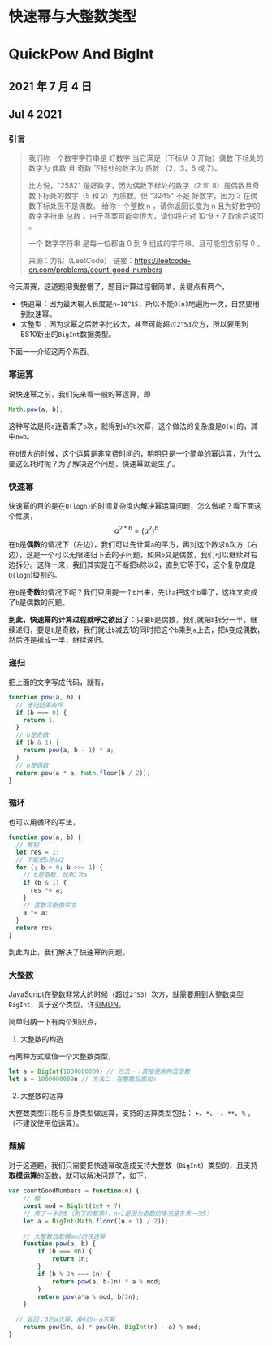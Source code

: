 # 快速幂与大整数类型

# QuickPow And BigInt

## 2021 年 7 月 4 日

## Jul 4 2021

### 引言

> 我们称一个数字字符串是 好数字 当它满足（下标从 0 开始）偶数 下标处的数字为 偶数 且 奇数 下标处的数字为 质数 （2，3，5 或 7）。
>
> 比方说，"2582" 是好数字，因为偶数下标处的数字（2 和 8）是偶数且奇数下标处的数字（5 和 2）为质数。但 "3245" 不是 好数字，因为 3 在偶数下标处但不是偶数。
> 给你一个整数 n ，请你返回长度为 n 且为好数字的数字字符串 总数 。由于答案可能会很大，请你将它对 10^9 + 7 取余后返回 。
>
> 一个 数字字符串 是每一位都由 0 到 9 组成的字符串，且可能包含前导 0 。
>
> 来源：力扣（LeetCode）
> 链接：https://leetcode-cn.com/problems/count-good-numbers

今天周赛，这道题把我整懵了，题目计算过程很简单，关键点有两个，

- 快速幂：因为最大输入长度是`n=10^15`，所以不能`O(n)`地遍历一次，自然要用到快速幂。
- 大整型：因为求幂之后数字比较大，甚至可能超过`2^53`次方，所以要用到ES10新出的`BigInt`数据类型。

下面一一介绍这两个东西。

### 幂运算

说快速幂之前，我们先来看一般的幂运算，即

```javascript
Math.pow(a, b);
```

这种写法是将`a`连着乘了`b`次，就得到`a`的`b`次幂，这个做法的复杂度是`O(n)`的，其中`n=b`。

在`b`很大的时候，这个运算是非常费时间的，明明只是一个简单的幂运算，为什么要这么耗时呢？为了解决这个问题，快速幂就诞生了。

### 快速幂

快速幂的目的是在`O(logn)`的时间复杂度内解决幂运算问题，怎么做呢？看下面这个性质，
$$
a^{2*b}=(a^2)^b
$$
在`b`是**偶数**的情况下（左边），我们可以先计算`a`的平方，再对这个数求`b`次方（右边），这是一个可以无限递归下去的子问题，如果`b`又是偶数，我们可以继续对右边拆分。这样一来，我们其实是在不断把`b`除以2，直到它等于0，这个复杂度是`O(logn`)级别的。

在`b`是**奇数**的情况下呢？我们只用提一个`b`出来，先让`a`把这个`b`乘了，这样又变成了`b`是偶数的问题。

**到此，快速幂的计算过程就呼之欲出了**：只要`b`是偶数，我们就把`b`拆分一半，继续递归，要是`b`是奇数，我们就让`b`减去1的同时把这个`b`乘到`a`上去，把`b`变成偶数，然后还是拆成一半，继续递归。

### 递归

把上面的文字写成代码，就有，

```javascript
function pow(a, b) {
  // 递归结束条件
  if (b === 0) {
    return 1;
  }
  // b是奇数
  if (b & 1) {
    return pow(a, b - 1) * a;
  }
  // b是偶数
  return pow(a * a, Math.floor(b / 2));
}
```

### 循环

也可以用循环的写法，

```js
function pow(a, b) {
  // 幂积
  let res = 1;
  // 不断把b除以2
  for (; b > 0; b >>= 1) {
    // b是奇数，就乘1次a
    if (b & 1) {
      res *= a;
    }
    // 底数不断做平方
    a *= a;
  }
  return res;
}
```

到此为止，我们解决了快速幂的问题。

### 大整数

JavaScript在整数非常大的时候（超过`2^53`）次方，就需要用到大整数类型`BigInt`，关于这个类型，详见[MDN](https://developer.mozilla.org/zh-CN/docs/Web/JavaScript/Reference/Global_Objects/BigInt)，

简单归纳一下有两个知识点，

1. 大整数的构造

有两种方式赋值一个大整数类型，

```js
let a = BigInt(1000000009) // 方法一：直接使用构造函数
let a = 1000000009n // 方法二：在整数后面加n
```

2. 大整数的运算

大整数类型只能与自身类型做运算，支持的运算类型包括： `+`、``*``、``-``、``**``、``%`` 。（不建议使用位运算）。

### 题解

对于这道题，我们只需要把快速幂改造成支持大整数（`BigInt`）类型的，且支持**取模运算**的函数，就可以解决问题了，如下，

```js
var countGoodNumbers = function(n) {
  	// 模
    const mod = BigInt(1e9 + 7);
  	// 乘了一半的5（剩下的都乘4，n+1是因为奇数的情况是多乘一次5）
    let a = BigInt(Math.floor((n + 1) / 2));
	
  	// 大整数且取模mod的快速幂
    function pow(a, b) {
        if (b === 0n) {
            return 1n;
        }
        if (b % 2n === 1n) {
            return pow(a, b-1n) * a % mod;
        }
        return pow(a*a % mod, b/2n);
    }
	
  // 返回：5的a次幂，乘4的n-a次幂
	return pow(5n, a) * pow(4n, BigInt(n) - a) % mod;
}
```

